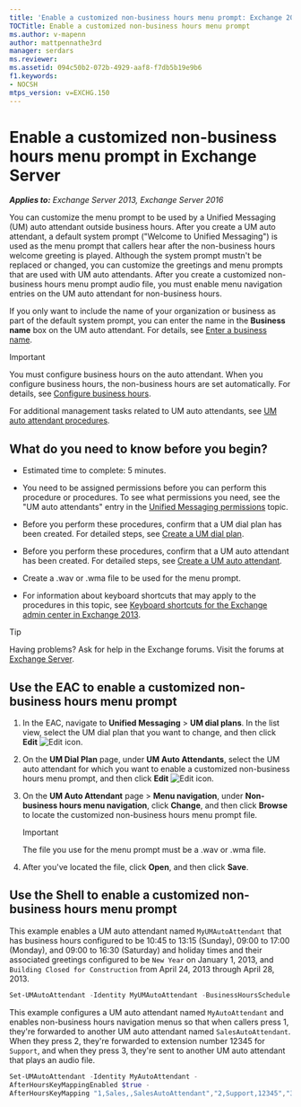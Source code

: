 ```yaml
---
title: 'Enable a customized non-business hours menu prompt: Exchange 2013 Help'
TOCTitle: Enable a customized non-business hours menu prompt
ms.author: v-mapenn
author: mattpennathe3rd
manager: serdars
ms.reviewer:
ms.assetid: 094c50b2-072b-4929-aaf8-f7db5b19e9b6
f1.keywords:
- NOCSH
mtps_version: v=EXCHG.150
---
```


# Enable a customized non-business hours menu prompt in Exchange Server

_**Applies to:** Exchange Server 2013, Exchange Server 2016_

You can customize the menu prompt to be used by a Unified Messaging (UM) auto attendant outside business hours. After you create a UM auto attendant, a default system prompt ("Welcome to Unified Messaging") is used as the menu prompt that callers hear after the non-business hours welcome greeting is played. Although the system prompt mustn't be replaced or changed, you can customize the greetings and menu prompts that are used with UM auto attendants. After you create a customized non-business hours menu prompt audio file, you must enable menu navigation entries on the UM auto attendant for non-business hours.

If you only want to include the name of your organization or business as part of the default system prompt, you can enter the name in the **Business name** box on the UM auto attendant. For details, see [Enter a business name](enter-a-business-name-exchange-2013-help.md).

> [!IMPORTANT]
> You must configure business hours on the auto attendant. When you configure business hours, the non-business hours are set automatically. For details, see [Configure business hours](configure-business-hours-exchange-2013-help.md).

For additional management tasks related to UM auto attendants, see [UM auto attendant procedures](um-auto-attendant-procedures-exchange-2013-help.md).

## What do you need to know before you begin?

- Estimated time to complete: 5 minutes.

- You need to be assigned permissions before you can perform this procedure or procedures. To see what permissions you need, see the "UM auto attendants" entry in the [Unified Messaging permissions](unified-messaging-permissions-exchange-2013-help.md) topic.

- Before you perform these procedures, confirm that a UM dial plan has been created. For detailed steps, see [Create a UM dial plan](create-um-dial-plan-exchange-2013-help.md).

- Before you perform these procedures, confirm that a UM auto attendant has been created. For detailed steps, see [Create a UM auto attendant](create-a-um-auto-attendant-exchange-2013-help.md).

- Create a .wav or .wma file to be used for the menu prompt.

- For information about keyboard shortcuts that may apply to the procedures in this topic, see [Keyboard shortcuts for the Exchange admin center in Exchange 2013](keyboard-shortcuts-in-the-exchange-admin-center-2013-help.md).

> [!TIP]
> Having problems? Ask for help in the Exchange forums. Visit the forums at [Exchange Server](https://go.microsoft.com/fwlink/p/?linkId=60612).

## Use the EAC to enable a customized non-business hours menu prompt

1. In the EAC, navigate to **Unified Messaging** \> **UM dial plans**. In the list view, select the UM dial plan that you want to change, and then click **Edit** ![Edit icon](images/ITPro_EAC_EditIcon.gif).

2. On the **UM Dial Plan** page, under **UM Auto Attendants**, select the UM auto attendant for which you want to enable a customized non-business hours menu prompt, and then click **Edit** ![Edit icon](images/ITPro_EAC_EditIcon.gif).

3. On the **UM Auto Attendant** page \> **Menu navigation**, under **Non-business hours menu navigation**, click **Change**, and then click **Browse** to locate the customized non-business hours menu prompt file.

    > [!IMPORTANT]
    > The file you use for the menu prompt must be a .wav or .wma file.

4. After you've located the file, click **Open**, and then click **Save**.

## Use the Shell to enable a customized non-business hours menu prompt

This example enables a UM auto attendant named `MyUMAutoAttendant` that has business hours configured to be 10:45 to 13:15 (Sunday), 09:00 to 17:00 (Monday), and 09:00 to 16:30 (Saturday) and holiday times and their associated greetings configured to be `New Year` on January 1, 2013, and `Building Closed for Construction` from April 24, 2013 through April 28, 2013.

```powershell
Set-UMAutoAttendant -Identity MyUMAutoAttendant -BusinessHoursSchedule 0.10:45-0.13:15,1.09:00-1.17:00,6.09:00-6.16:30 -HolidaySchedule "New Year,newyrgrt.wav,1/2/2013","Building Closed for Construction,construction.wav,4/24/2013,4/28/2013"
```

This example configures a UM auto attendant named `MyAutoAttendant` and enables non-business hours navigation menus so that when callers press 1, they're forwarded to another UM auto attendant named `SalesAutoAttendant`. When they press 2, they're forwarded to extension number 12345 for `Support`, and when they press 3, they're sent to another UM auto attendant that plays an audio file.

```powershell
Set-UMAutoAttendant -Identity MyAutoAttendant -
AfterHoursKeyMappingEnabled $true -
AfterHoursKeyMapping "1,Sales,,SalesAutoAttendant","2,Support,12345","3,Directions,,,directions.wav"
```
